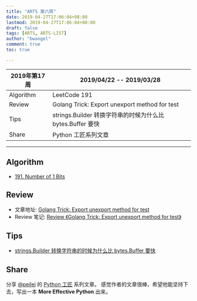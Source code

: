 ```yaml
---
title: "ARTS 第六周"
date: 2019-04-27T17:06:04+08:00
lastmod: 2019-04-27T17:06:04+08:00
draft: false
tags: [ARTS, ARTS-LIST]
author: "bwangel"
comment: true
toc: true

---
```


2019年第17周|2019/04/22 -- 2019/03/28
---|---
Algorithm|LeetCode 191
Review|Golang Trick: Export unexport method for test
Tips|strings.Builder 转换字符串的时候为什么比 bytes.Buffer 要快
Share|Python 工匠系列文章

<!--more-->

---

## Algorithm

+ [191. Number of 1 Bits](/2019/04/30/leetcode-191/)

## Review

+ 文章地址: [Golang Trick: Export unexport method for test](https://medium.com/@robiplus/golang-trick-export-for-test-aa16cbd7b8cd)
+ Review 笔记: [Review 《Golang Trick: Export unexport method for test》](/2019/04/27/golang-trick-export-for-test/)

## Tips

+ [strings.Builder 转换字符串的时候为什么比 bytes.Buffer 要快](/2019/04/28/byte-vs-builder/)

## Share

分享 [@peilei](https://github.com/piglei) 的 [Python 工匠](https://design-patterns.readthedocs.io/zh_CN/latest/index.html#) 系列文章。
感觉作者的文章很棒，希望他能坚持下去，写出一本 __More Effective Python__ 出来。
